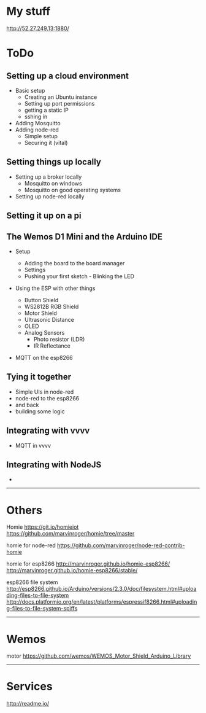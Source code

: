 # My stuff
http://52.27.249.13:1880/

# ToDo

## Setting up a cloud environment
+ Basic setup
  + Creating an Ubuntu instance
  + Setting up port permissions
  + getting a static IP
  + sshing in
+ Adding Mosquitto
+ Adding node-red
  + Simple setup
  + Securing it (vital)

## Setting things up locally
+ Setting up a broker locally
  + Mosquitto on windows
  + Mosquitto on good operating systems
+ Setting up node-red locally

## Setting it up on a pi

## The Wemos D1 Mini and the Arduino IDE
+ Setup
  + Adding the board to the board manager
  + Settings
  + Pushing your first sketch - Blinking the LED
+ Using the ESP with other things
  + Button Shield
  + WS2812B RGB Shield
  + Motor Shield
  + Ultrasonic Distance
  + OLED
  + Analog Sensors
    + Photo resistor (LDR)
    + IR Reflectance

+ MQTT on the esp8266

## Tying it together
+ Simple UIs in node-red
+ node-red to the esp8266
+ and back
+ building some logic

## Integrating with vvvv
+ MQTT in vvvv

## Integrating with NodeJS
+  





---

# Others

Homie
https://git.io/homieiot
https://github.com/marvinroger/homie/tree/master

homie for node-red
https://github.com/marvinroger/node-red-contrib-homie

homie for esp8266
http://marvinroger.github.io/homie-esp8266/
http://marvinroger.github.io/homie-esp8266/stable/



esp8266 file system
http://esp8266.github.io/Arduino/versions/2.3.0/doc/filesystem.html#uploading-files-to-file-system
http://docs.platformio.org/en/latest/platforms/espressif8266.html#uploading-files-to-file-system-spiffs


---

# Wemos

motor https://github.com/wemos/WEMOS_Motor_Shield_Arduino_Library

---

# Services

http://readme.io/
